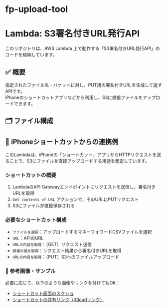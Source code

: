 # fp-upload-tool
# Lambda: S3署名付きURL発行API

このリポジトリは、AWS Lambda 上で動作する「S3署名付きURL発行API」のコードを格納しています。

## ✅ 概要

指定されたファイル名・バケットに対し、PUT用の署名付きURLを生成して返すAPIです。  
iPhoneのショートカットアプリなどから利用し、S3に直接ファイルをアップロードできます。

## 🗂 ファイル構成




## 📱 iPhoneショートカットからの連携例

このLambdaは、iPhoneの「ショートカット」アプリからHTTPリクエストを送ることで、S3にファイルを直接アップロードする用途を想定しています。

### ショートカットの概要

1. LambdaのAPI Gatewayエンドポイントにリクエストを送信し、署名付きURLを取得
2. `Get contents of URL` アクションで、そのURLにPUTリクエスト
3. S3にファイルが直接保存される

### 必要なショートカット構成

- `ファイルを選択`：アップロードするマネーフォワードCSVファイルを選択
- `URL`：APIのURL
- `URLの内容を取得`：（GET）リクエスト送信
- `辞書の値を取得`：リクエスト結果から署名付きURLを取得
- `URLの内容を取得`：（PUT）S3へのファイルアップロード

### 📸 参考画像・サンプル

必要に応じて、以下のような画像やリンクを付けてもOK：

- [ショートカット画面のスクショ](ショートカット画像URL)
- [ショートカットの共有リンク（iCloudリンク）](iCloudリンク)